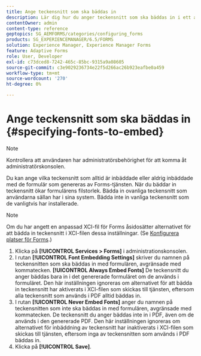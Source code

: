 ```yaml
---
title: Ange teckensnitt som ska bäddas in
description: Lär dig hur du anger teckensnitt som ska bäddas in i ett anpassat formulär. Du kan ange vilka teckensnitt som är inbäddade eller aldrig inbäddade med formulär som genereras av Forms-tjänsten.
contentOwner: admin
content-type: reference
geptopics: SG_AEMFORMS/categories/configuring_forms
products: SG_EXPERIENCEMANAGER/6.5/FORMS
solution: Experience Manager, Experience Manager Forms
feature: Adaptive Forms
role: User, Developer
exl-id: c73dced8-7242-465c-85bc-9315a9a08605
source-git-commit: c3e9029236734e22f5d266ac26b923eafbe0a459
workflow-type: tm+mt
source-wordcount: '270'
ht-degree: 0%

---
```


# Ange teckensnitt som ska bäddas in {#specifying-fonts-to-embed}

>[!NOTE]
> 
> Kontrollera att användaren har administratörsbehörighet för att komma åt administratörskonsolen.

Du kan ange vilka teckensnitt som alltid är inbäddade eller aldrig inbäddade med de formulär som genereras av Forms-tjänsten. När du bäddar in teckensnitt ökar formulärens filstorlek. Bädda in ovanliga teckensnitt som användarna sällan har i sina system. Bädda inte in vanliga teckensnitt som de vanligtvis har installerade.

>[!NOTE]
>
>Om du har angett en anpassad XCI-fil för Forms åsidosätter alternativet för att bädda in teckensnitt i XCI-filen dessa inställningar. (Se [Konfigurera platser för Forms](/help/forms/using/admin-help/configuring-locations-forms.md#configuring-locations-for-forms).)

1. Klicka på **[!UICONTROL Services > Forms]** i administrationskonsolen.
1. I rutan **[!UICONTROL Font Embedding Settings]** skriver du namnen på teckensnitten som ska bäddas in med formulären, avgränsade med kommatecken. **[!UICONTROL Always Embed Fonts]** De teckensnitt du anger bäddas bara in i det genererade formuläret om de används i formuläret. Den här inställningen ignoreras om alternativet för att bädda in teckensnitt har aktiverats i XCI-filen som skickas till tjänsten, eftersom alla teckensnitt som används i PDF alltid bäddas in.
1. I rutan **[!UICONTROL Never Embed Fonts]** anger du namnen på teckensnitten som inte ska bäddas in med formulären, avgränsade med kommatecken. De teckensnitt du anger bäddas inte in i PDF, även om de används i den genererade PDF. Den här inställningen ignoreras om alternativet för inbäddning av teckensnitt har inaktiverats i XCI-filen som skickas till tjänsten, eftersom inga av teckensnitten som används i PDF bäddas in.
1. Klicka på **[!UICONTROL Save]**.
